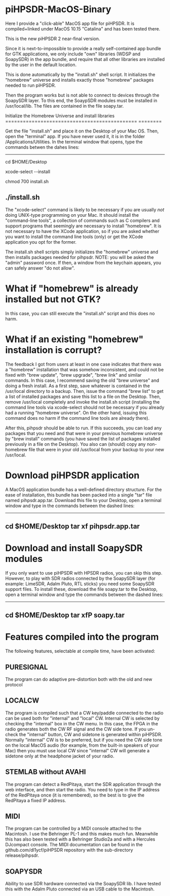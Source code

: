 # piHPSDR-MacOS-Binary

Here I provide a "click-able" MacOS app file for piHPSDR.
It is compiled+linked under MacOS 10.15 "Catalina" and
has been tested there. 

This is the new piHPSDR 2 near-final version.

Since it is next-to-impossible to provide a really
self-contained app bundle for GTK applications, we
only include "own" libraries (WDSP and SoapySDR) in the
app bundle, and require that all other libraries are
installed by the user in the default location.

This is done automatically by the "install.sh" shell script.
It initializes the "homebrew" universe and installs exactly
those "homebrew" packages needed to run piHPSDR.

Then the program works but is not able to connect to
devices through the SoapySDR layer. To this end, the SoaypSDR
modules must be installed in /usr/local/lib. The files are
contained in the file soapy.tar.

Initialize the Homebrew Universe and install libraries
============================================= ========

Get the file "install.sh" and place it on the Desktop
of your Mac OS. Then, open the "terminal" app. If you
have never used it, it is in the folder
/Applications/Utilities. In the terminal window that
opens, type the commands betwen the dahes lines:

---------------------------------------------------------------------------
cd $HOME/Desktop

xcode-select --install

chmod 700 install.sh

./install.sh
---------------------------------------------------------------------------

The "xcode-select" command is likely to be necessary if you are usually
*not* doing UNIX-type programming on your Mac. It should install the
"command-line tools", a collection of 
commands such as C compilers and support programs that seemingly are
necessary to install "homebrew". It is not necessary to have the XCode
application, so if you are asked whether you want to install the command
line tools (only) or get the XCode application you opt for the former.

The install.sh shell scripts simply initializes the "homebrew"
universe and then installs packages needed for pihpsdr.
NOTE: you will be asked
the "admin" password once. If then, a window from the
keychain appears, you can safely answer "do not allow".

What if "homebrew" is already installed but not GTK?
=====================================================

In this case, you can still execute the "install.sh" script
and this does no harm.

What if an existing "homebrew" installation is corrupt?
=======================================================

The feedback I got from users at least in one case indicates that
there was a "homebrew" installation that was somehow inconsistent,
and could not be fixed with "brew update", "brew upgrade",
"brew link" and similar commands. In this case, I recommend saving
the old "brew universe" and doing a fresh install. As a first step,
save whatever is contained in the /usr/local directory to a backup.
Then, issue the command "brew list" to get a list of installed
packages and save this list to a file on the Desktop.
Then, remove /usr/local completely and invoke the install.sh
script (installing the command line tools via xcode-select should not
be necessary if you already had a running "homebrew universe". On the
other hand, issuing this command does no harm if the command line
tools are already there).

After this, pihpsdr should be able to run. If this succeeds, you can
load any packages that you need and that were in your previous 
homebrew universe by "brew install" commands (you have saved the list of
packages installed previously in a file on the Desktop). You also can
(should) copy any non-homebrew file that were in your old /usr/local from your backup
to your new /usr/local.

Download piHPSDR application
============================

A MacOS application bundle has a well-defined directory structure.
For the ease of installation, this bundle has been packed into a single
"tar" file named pihpsdr.app.tar. Download this file to your Desktop,
open a terminal window and type in the commands between the dashed lines:

---------------------------------------------------------------------------
cd $HOME/Desktop
tar xf pihpsdr.app.tar
---------------------------------------------------------------------------

Download and install SoapySDR modules
=====================================
If you only want to use piHPSDR with HPSDR radios, you can skip this step.
However, to play with SDR radios connected by the SoapySDR layer (for
example: LimeSDR, Adalm Pluto, RTL sticks) you need some SoapySDR support
files. To install these, download the file soapy.tar to the Desktop,
open a terminal window and type the commands between the dashed lines:

---------------------------------------------------------------------------
cd $HOME/Desktop
tar xfP soapy.tar
---------------------------------------------------------------------------



Features compiled into the program
==================================

The following features, selectable at compile time, have been activated:

PURESIGNAL
----------
The program can do adaptive pre-distortion both with the old and new protocol

LOCALCW
-------
The program is compiled such that a CW key/paddle connected to the radio
can be used both for "internal" and "local" CW. Internal CW is selected
by checking the "internal" box in the CW menu. In this case, the FPGA
in the radio generates both the CW RF signal and the CW side tone.
If you un-check the "internal" button, CW and sidetone is generated
within piHPSDR. Normally "internal" CW is to be preferred, but if
you need the CW side tone on the local MacOS audio (for example, from
the built-in speakers of your Mac) then you must use local CW since
"internal" CW will generate a sidetone only at the headphone jacket
of your radio.
              
STEMLAB without AVAHI
---------------------
The program can detect a RedPitaya, start the SDR application through the web
interface, and then start the radio. You need to type in the IP address of the
RedPitaya once (it is remembered), so the best is to give the RedPitaya a
fixed IP address.

MIDI  
----
The program can be controlled by a MIDI console attached to the Macintosh.
I use the Behringer PL-1 and this makes much fun. Meanwhile this has also
been tested with a Behringer Studio2a and with a Hercules DJcompact console.
The MIDI documentation can be found in the github.com/dl1ycf/piHPSDR repository
with the sub-directory release/pihpsdr.

SOAPYSDR
--------
Ability to use SDR hardware connected via the SoapySDR lib. I have tested this
with the Adalm Pluto connected via an USB cable to the Macintosh.
